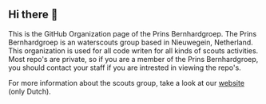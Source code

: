 ## Hi there 👋

This is the GitHub Organization page of the Prins Bernhardgroep. The Prins Bernhardgroep is an waterscouts group based in Nieuwegein, Netherland. This organization is used for all code writen for all kinds of scouts activities.
Most repo's are private, so if you are a member of the Prins Bernhardgroep, you should contact your staff if you are intrested in viewing the repo's.

For more information about the scouts group, take a look at our [website](https://prinsbernhardgroep.nl/) (only Dutch).
